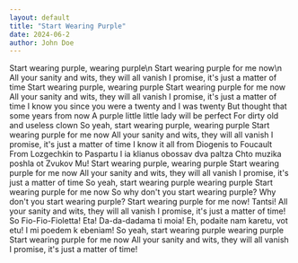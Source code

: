 ```yaml
---
layout: default
title: "Start Wearing Purple"
date: 2024-06-2
author: John Doe
---
```

Start wearing purple, wearing purple\n
Start wearing purple for me now\n
All your sanity and wits, they will all vanish
I promise, it's just a matter of time
Start wearing purple, wearing purple
Start wearing purple for me now
All your sanity and wits, they will all vanish
I promise, it's just a matter of time
I know you since you were a twenty and I was twenty
But thought that some years from now
A purple little little lady will be perfect
For dirty old and useless clown
So yeah, start wearing purple, wearing purple
Start wearing purple for me now
All your sanity and wits, they will all vanish
I promise, it's just a matter of time
I know it all from Diogenis to Foucault
From Lozgechkin to Paspartu
I ia klianus obossav dva paltza
Chto muzika poshla ot Zvukov Mu!
Start wearing purple, wearing purple
Start wearing purple for me now
All your sanity and wits, they will all vanish
I promise, it's just a matter of time
So yeah, start wearing purple wearing purple
Start wearing purple for me now
So why don't you start wearing purple?
Why don't you start wearing purple?
Start wearing purple for me now!
Tantsi!
All your sanity and wits, they will all vanish
I promise, it's just a matter of time!
So Fio-Fio-Fioletta! Eta!
Da-da-dadama ti moia!
Eh, podaite nam karetu, vot etu!
I mi poedem k ebeniam!
So yeah, start wearing purple wearing purple
Start wearing purple for me now
All your sanity and wits, they will all vanish
I promise, it's just a matter of time!